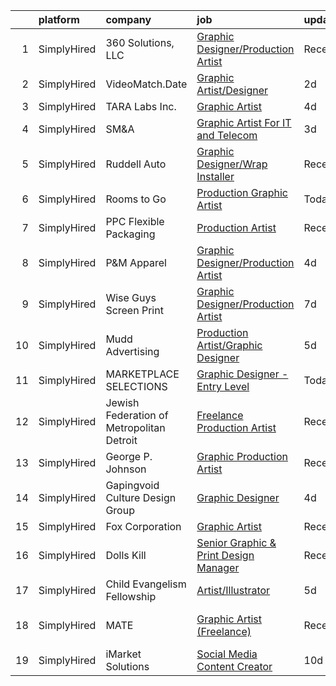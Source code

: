 

|    | platform    | company                                   | job                                                                                                                                              | update_time   | location         |
|---:|:------------|:------------------------------------------|:-------------------------------------------------------------------------------------------------------------------------------------------------|:--------------|:-----------------|
|  1 | SimplyHired | 360 Solutions, LLC                        | [Graphic Designer/Production Artist](https://www.simplyhired.com/job/wTKuKhJFue8gAenatIutsqNnn1KWWLvcslbVcB2Shz7OnZLg523oNA?q=graphic+artist)    | Recently      | Remote           |
|  2 | SimplyHired | VideoMatch.Date                           | [Graphic Artist/Designer](https://www.simplyhired.com/job/S5LYpDgzcaU86yYAO9Mxac0c5d9HvhmOH1vDvTAeFsONONgc2KNa-g?q=graphic+artist)               | 2d            | Remote           |
|  3 | SimplyHired | TARA Labs Inc.                            | [Graphic Artist](https://www.simplyhired.com/job/zZYzoIPAbLymRLwTtU_dY8EemZkeXiN8Edk9_VGPHVR80cayD33EWg?q=graphic+artist)                        | 4d            | Remote           |
|  4 | SimplyHired | SM&A                                      | [Graphic Artist For IT and Telecom](https://www.simplyhired.com/job/Z96SoNP8AWu_6pX-xOTv7642F4LYTUdqdNyxOstdvjknT3B0dwgmDA?q=graphic+artist)     | 3d            | Remote           |
|  5 | SimplyHired | Ruddell Auto                              | [Graphic Designer/Wrap Installer](https://www.simplyhired.com/job/ajBuBy_i5ox-3IxXVO1Z0h4bkN1J6RZN4kDRj4Q2JSc_MWJ3RHVkbQ?q=graphic+artist)       | Recently      | Port Angeles, WA |
|  6 | SimplyHired | Rooms to Go                               | [Production Graphic Artist](https://www.simplyhired.com/job/VqQY04NItlbQyyDd8T4sx6N2o3AmEWCArNE84O5hw1TNShNZRyhl8Q?q=graphic+artist)             | Today         | Arlington, TX    |
|  7 | SimplyHired | PPC Flexible Packaging                    | [Production Artist](https://www.simplyhired.com/job/_85M0e97ZLEJKjToP-bFBgLkZ93dGJoouWPjKQKvsvgTmwRiwmKRaA?q=graphic+artist)                     | Recently      | Mission, KS      |
|  8 | SimplyHired | P&M Apparel                               | [Graphic Designer/Production Artist](https://www.simplyhired.com/job/hUYPYjm6_i8POAvpoBB4x9PTFxrTg2uybYP9ul68yAmAbwB4e_IvSw?q=graphic+artist)    | 4d            | Polk City, IA    |
|  9 | SimplyHired | Wise Guys Screen Print                    | [Graphic Designer/Production Artist](https://www.simplyhired.com/job/VA9SDNRq-Lxt2HehKw7W9FcVvOPC7_o1QCZhGudK4FE17dfyI26Trg?q=graphic+artist)    | 7d            | Springfield, MO  |
| 10 | SimplyHired | Mudd Advertising                          | [Production Artist/Graphic Designer](https://www.simplyhired.com/job/3JyxT0qw16TLt2F5m7dwR6yr9wsrzk_TaLjizmEp6wdRHMFO5ZQMJw?q=graphic+artist)    | 5d            | Cedar Falls, IA  |
| 11 | SimplyHired | MARKETPLACE SELECTIONS                    | [Graphic Designer - Entry Level](https://www.simplyhired.com/job/CSzl4gFIwD4aNm3siTSiOo2_U6lVBKn_MCi4bLE97qMB4DtucDAE2g?q=graphic+artist)        | Today         | Remote           |
| 12 | SimplyHired | Jewish Federation of Metropolitan Detroit | [Freelance Production Artist](https://www.simplyhired.com/job/oy2EPBxOZr8Kwk7YgmFRo5PpEU4UOWHDL6NxeFZ3gpm4U2SRn7mh3Q?q=graphic+artist)           | Recently      | Remote           |
| 13 | SimplyHired | George P. Johnson                         | [Graphic Production Artist](https://www.simplyhired.com/job/UTgjSYwAZC6G2SmY6e3iF48cscbMlR0Wi1oSPidg1lOrTI8MjFw5_w?q=graphic+artist)             | Recently      | Smyrna, TN       |
| 14 | SimplyHired | Gapingvoid Culture Design Group           | [Graphic Designer](https://www.simplyhired.com/job/dZ5B1ymxI-a0xu77L-w4YLdB1FkCUg_dyf5eRCPEt5fc8m7Lrzq5Aw?q=graphic+artist)                      | 4d            | Remote           |
| 15 | SimplyHired | Fox Corporation                           | [Graphic Artist](https://www.simplyhired.com/job/KiuXQG7w0XVP2MyMFN7VCoqMwl-zwmwb0McdmUU3FqxDByhRwOAO0Q?q=graphic+artist)                        | Recently      | Remote           |
| 16 | SimplyHired | Dolls Kill                                | [Senior Graphic & Print Design Manager](https://www.simplyhired.com/job/dtWtTWp-IOkMmqsYT1PXGHsZXGXe0k68XcRhbTSyhKjZ6x7lxFPPsA?q=graphic+artist) | Recently      | Oakland, CA      |
| 17 | SimplyHired | Child Evangelism Fellowship               | [Artist/Illustrator](https://www.simplyhired.com/job/xmhOCVVQ59AmouHzGpXiz-J9nLbIFcAPNMKJNWT_qBDnURlSOZK_dg?q=graphic+artist)                    | 5d            | Warrenton, MO    |
| 18 | SimplyHired | MATE                                      | [Graphic Artist (Freelance)](https://www.simplyhired.com/job/0DJnr7H5QPjP6G292Zv43b_Hvi4yNpIFWqN_YMlrhz_btdjNhXFehQ?q=graphic+artist)            | Recently      | Los Angeles, CA  |
| 19 | SimplyHired | iMarket Solutions                         | [Social Media Content Creator](https://www.simplyhired.com/job/Z4dMbnlr8sBR8xd8cX_b9z4yh6-U9I-LsWyJEEvkMHuTZqSWNMJMsA?q=graphic+artist)          | 10d           | Remote           |